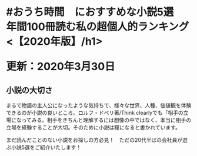 <!DOCTYPE html>
<html>
  <head>
    <meta charset="utf-8">
    <title>Sample</title>
    <link rel="stylesheet" href="stylesheet.css">
  </head>
  <body>
    <div class="header">
      <h1 class="title">#おうち時間　におすすめな小説5選　年間100冊読む私の超個人的ランキング<【2020年版】/h1>
      <p>更新：2020年3月30日</p>
    </div>
    <div class="contents">
      <div class="intro">
        <h2>小説の大切さ</h2>
        <p>まるで物語の主人公になったような気持ちで、様々な世界、人種、価値観を体験できるのが小説の良いところ。ロルフ・ドベリ著/Think clearlyでも「相手の立場になってみる。相手をきちんと理解するには想像の中ではなく、本当に相手の立場を経験することが大切。そのために小説は糧になると書かれています。<p>
        <p>まだ読んだことのない小説をお探しの方必見！　ただの20代半ばの会社員が選ぶ小説5選をご紹介いたします！</p>
      </div>
      <div class="ranking">
        <div class="first-rank">
        </div>
      </div>
    </div>
  </body>
</html>
